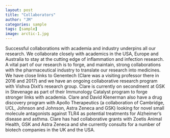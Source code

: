 ```yaml
---
layout: post
title: "Collaborators"
author: "JM"
categories: sample
tags: [sample]
image: arctic-1.jpg
---
```



Successful collaborations with academia and industry underpins all our research.  We collaborate closely with academics in the USA, Europe and Australia to stay at the cutting edge of inflammation and infection research.  A vital part of our research is to forge, and maintain, strong collaborations with the pharmaceutical industry to translate our research into medicines.  We have close links to Genentech (Clare was a visiting professor there in 2016 and 2017) and we have an ongoing collaborative research program with Vishva Dixit’s research group.  Clare is currently on secondment at GSK in Stevenage as part of their Immunology Catalyst program to forge stronger links with academia.  Clare and David Klenerman also have a drug discovery program with Apollo Therapeutics (a collaboration of Cambridge, UCL, Johnson and Johnson, Astra Zeneca and GSK) looking for novel small molecule antagonists against TLR4 as potential treatments for Alzheimer’s disease and asthma.  Clare has had collaborative grants with Zoetis Animal Health, GSK and Astra Zeneca and she currently consults for a number of biotech companies in the UK and the USA.
